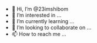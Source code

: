 - 👋 Hi, I’m @23imshibom
- 👀 I’m interested in ...
- 🌱 I’m currently learning ...
- 💞️ I’m looking to collaborate on ...
- 📫 How to reach me ...

<!---
23imshibom/23imshibom is a ✨ special ✨ repository because its `README.md` (this file) appears on your GitHub profile.
You can click the Preview link to take a look at your changes.
--->
